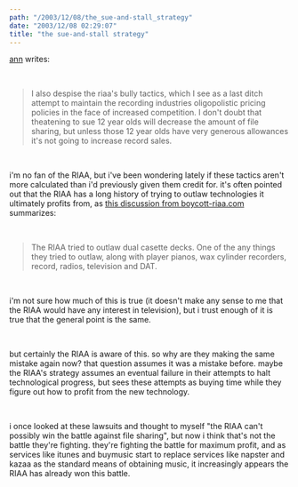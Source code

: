 ```yaml
---
path: "/2003/12/08/the_sue-and-stall_strategy" 
date: "2003/12/08 02:29:07" 
title: "the sue-and-stall strategy" 
---
```

<p><a href="http://annmariabell.com/alternate/blog/blog.html">ann</a> writes:</p><br><blockquote>I also despise the riaa's bully tactics, which I see as a last ditch attempt to maintain the recording industries oligopolistic pricing policies in the face of increased competition. I don't doubt that theatening to sue 12 year olds will decrease the amount of file sharing, but unless those 12 year olds have very generous allowances it's not going to increase record sales.</blockquote><br><p>i'm no fan of the RIAA, but i've been wondering lately if these tactics aren't more calculated than i'd previously given them credit for. it's often pointed out that the RIAA has a long history of trying to outlaw technologies it ultimately profits from, as <a href="http://www.boycott-riaa.com/forums/webcasting/240">this discussion from boycott-riaa.com</a> summarizes:</p><br><blockquote>The RIAA tried to outlaw dual casette decks. One of the any things they tried to outlaw, along with player pianos, wax cylinder recorders, record, radios, television and DAT.</blockquote><br><p>i'm not sure how much of this is true (it doesn't make any sense to me that the RIAA would have any interest in television), but i trust enough of it is true that the general point is the same.</p><br><p>but certainly the RIAA is aware of this. so why are they making the same mistake again now? that question assumes it was a mistake before. maybe the RIAA's strategy assumes an eventual failure in their attempts to halt technological progress, but sees these attempts as buying time while they figure out how to profit from the new technology.</p><br><p>i once looked at these lawsuits and thought to myself "the RIAA can't possibly win the battle against file sharing", but now i think that's not the battle they're fighting. they're fighting the battle for maximum profit, and as services like itunes and buymusic start to replace services like napster and kazaa as the standard means of obtaining music, it increasingly appears the RIAA has already won this battle.</p>
